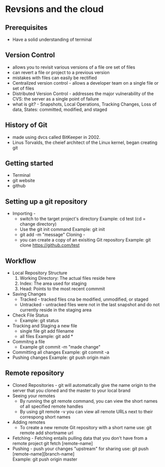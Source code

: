 # Revsions and the cloud
 
 ## Prerequisites
  * Have a solid understanding of terminal
 ## Version Control
  * allows you to revisit various versions of a file ore set of files
  * can revert a file or project to a previous version
  * mistakes with files can easily be rectified
  * Centrailzed version control - allows a developer team on a single file or set of files
  * Distributed Version Control - addresses the major vulnerability of the CVS: the server as a single point of failure
  * what is git? - Snapshots, Local Operations, Tracking Changes, Loss of data, States: committed, modified, and staged
 ## History of Git
  * made using dvcs called BitKeeper in 2002.
  * Linus Torvalds, the cheief architect of the Linux kernel, began creating git
 ## Getting started
  * Terminal
  * git website
  * github
 ## Setting up a git repository 
  * Importing - 
       * switch to the target project's directory
         Example: cd test (cd = change directory)
       * Use the git init command 
         Example: git init
       * git add -m "message"
    Cloning - 
       * you can create a copy of an exisiting Git repository
        Example: git clone https://github.com/test
 ## Workflow
  * Local Repository Structure 
    1. Working Directory: The actual files reside here
    2. Index: The area used for staging
    3. Head: Points to the most recent commmit
  * Saving Changes
    * Tracked - tracked files cna be modified, unmodified, or staged
    * Untracked - untracked files were not in the last snapshot and do not currently reside in the staging area
  * Check File Status
    * Example: git status
  * Tracking and Staging a new file
    * single file
      git add filename
    * all files
      Example: git add *
  * Commitng a file
    * Example git commit -m "made change"
  * Committing all changes
    Example: git commit -a
  * Pushing changes
    Example: git push origin main    
 ## Remote repository 
  * Cloned Repositories - git will automatically give the name origin to the server that you cloned and the master to your local brand
  * Seeing your remotes 
    * By running the git remote command, you can view the short names of all specified remote handles
    * By using git remote -v you can view all remote URLs next to their correspong short names
  * Adding remotes 
    * To create a new remote Git repository with a short name use:
    git remote add shortname url
  * Fetching - Fetching entails pulling data that you don't have from a remote project
    git fetch [remote-name]  
  * Pushing - push your changes "upstream" for sharing use:
    git push [remote-name][branch-name]  
    Example: git push origin master

